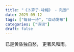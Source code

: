 ```yaml
---
title: "《卜算子·咏梅》 - 陆游"
date: 2025-09-12
tags: ["每日一诗", "自动发布"]
categories: ["诗词"]
draft: false
---
```


已是黄昏独自愁，
更著风和雨。

